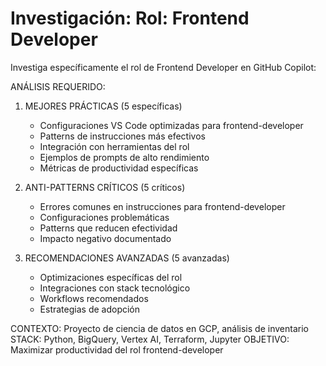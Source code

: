 # Investigación: Rol: Frontend Developer


Investiga específicamente el rol de Frontend Developer en GitHub Copilot:

ANÁLISIS REQUERIDO:
1. MEJORES PRÁCTICAS (5 específicas)
   - Configuraciones VS Code optimizadas para frontend-developer
   - Patterns de instrucciones más efectivos
   - Integración con herramientas del rol
   - Ejemplos de prompts de alto rendimiento
   - Métricas de productividad específicas

2. ANTI-PATTERNS CRÍTICOS (5 críticos)
   - Errores comunes en instrucciones para frontend-developer
   - Configuraciones problemáticas
   - Patterns que reducen efectividad
   - Impacto negativo documentado

3. RECOMENDACIONES AVANZADAS (5 avanzadas)
   - Optimizaciones específicas del rol
   - Integraciones con stack tecnológico
   - Workflows recomendados
   - Estrategias de adopción

CONTEXTO: Proyecto de ciencia de datos en GCP, análisis de inventario
STACK: Python, BigQuery, Vertex AI, Terraform, Jupyter
OBJETIVO: Maximizar productividad del rol frontend-developer
            